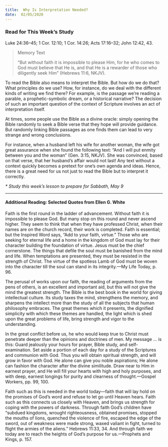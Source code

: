 ```yaml
---
title:  Why Is Interpretation Needed?
date:  02/05/2020
---
```


### Read for This Week’s Study
Luke 24:36–45; 1 Cor. 12:10; 1 Cor. 14:26; Acts 17:16–32; John 12:42, 43.

> <p>Memory Text</p>
> “But without faith it is impossible to please Him, for he who comes to God must believe that He is, and that He is a rewarder of those who diligently seek Him” (Hebrews 11:6, NKJV).

To read the Bible also means to interpret the Bible. But how do we do that? What principles do we use? How, for instance, do we deal with the different kinds of writing we find there? For example, is the passage we’re reading a parable, a prophetic-symbolic dream, or a historical narrative? The decision of such an important question of the context of Scripture involves an act of interpretation itself.

At times, some people use the Bible as a divine oracle: simply opening the Bible randomly to seek a Bible verse that they hope will provide guidance. But randomly linking Bible passages as one finds them can lead to very strange and wrong conclusions.

For instance, when a husband left his wife for another woman, the wife got great assurance when she found the following text: “And I will put enmity between you and the woman” (Gen. 3:15, NKJV). She was convinced, based on that verse, that her husband’s affair would not last! Any text without a context quickly becomes a pretext for one’s own agenda and ideas. Hence, there is a great need for us not just to read the Bible but to interpret it correctly.

_* Study this week’s lesson to prepare for Sabbath, May 9_

---

#### Additional Reading: Selected Quotes from Ellen G. White

Faith is the first round in the ladder of advancement. Without faith it is impossible to please God. But many stop on this round and never ascend higher. They seem to think that when they have professed Christ, when their names are on the church record, their work is completed. Faith is essential; but the Inspired Word says, “Add to your faith, virtue.” Those who are seeking for eternal life and a home in the kingdom of God must lay for their character building the foundation of virtue. Jesus must be the chief cornerstone. The things that defile the soul must be banished from the mind and life. When temptations are presented, they must be resisted in the strength of Christ. The virtue of the spotless Lamb of God must be woven into the character till the soul can stand in its integrity.—My Life Today, p. 96.

The perusal of works upon our faith, the reading of arguments from the pens of others, is an excellent and important aid, but this will not give the mind the greatest strength. The Bible is the best book in the world for giving intellectual culture. Its study taxes the mind, strengthens the memory, and sharpens the intellect more than the study of all the subjects that human philosophy embraces. The great themes which it presents, the dignified simplicity with which these themes are handled, the light which is shed upon the great problems of life, bring strength and vigor to the understanding.

In the great conflict before us, he who would keep true to Christ must penetrate deeper than the opinions and doctrines of men. My message … is this: Guard jealously your hours for prayer, Bible study, and self-examination. Set aside a portion of each day for a study of the Scriptures and communion with God. Thus you will obtain spiritual strength, and will grow in favor with God. He alone can give you noble aspirations; He alone can fashion the character after the divine similitude. Draw near to Him in earnest prayer, and He will fill your hearts with high and holy purposes, and with deep, earnest longings for purity and clearness of thought.—Gospel Workers, pp. 99, 100.

Faith such as this is needed in the world today—faith that will lay hold on the promises of God’s word and refuse to let go until Heaven hears. Faith such as this connects us closely with Heaven, and brings us strength for coping with the powers of darkness. Through faith God’s children have “subdued kingdoms, wrought righteousness, obtained promises, stopped the mouths of lions, quenched the violence of fire, escaped the edge of the sword, out of weakness were made strong, waxed valiant in fight, turned to flight the armies of the aliens.” Hebrews 11:33, 34. And through faith we today are to reach the heights of God’s purpose for us.—Prophets and Kings, p. 157.